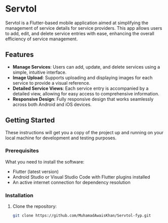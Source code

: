# Servtol

Servtol is a Flutter-based mobile application aimed at simplifying the management of service details for service providers. This app allows users to add, edit, and delete service entries with ease, enhancing the overall efficiency of service management.

## Features

- **Manage Services**: Users can add, update, and delete services using a simple, intuitive interface.
- **Image Upload**: Supports uploading and displaying images for each service to provide a visual reference.
- **Detailed Service Views**: Each service entry is accompanied by a detailed view, allowing for easy access to comprehensive information.
- **Responsive Design**: Fully responsive design that works seamlessly across both Android and iOS devices.

## Getting Started

These instructions will get you a copy of the project up and running on your local machine for development and testing purposes.

### Prerequisites

What you need to install the software:

- Flutter (latest version)
- Android Studio or Visual Studio Code with Flutter plugins installed
- An active internet connection for dependency resolution

### Installation
              
1. Clone the repository:
   ```sh
   git clone https://github.com/MuhamadAwaisKhan/Servtol-fyp.git
